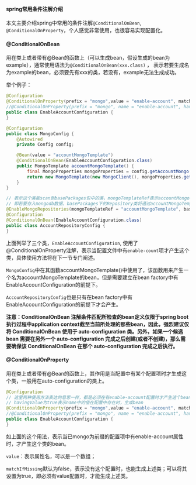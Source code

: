 #### spring常用条件注解介绍

本文主要介绍spring中常用的条件注解`@ConditionalOnBean`, `@ConditionalOnProperty`，个人感觉非常使用，也很容易实现配置化。



#### @ConditionalOnBean

用在类上或者带有@Bean的函数上（可以生成bean，假设生成的bean为example），通常使用语法为`@ConditionalOnBean(xxx.class)` ， 表示若要生成名为example的bean，必须要先有xxx的类，若没有，example无法生成成功。

举个例子：

```java
@Configuration
@ConditionalOnProperty(prefix = "mongo",value = "enable-account", matchIfMissing = false)
//@ConditionalOnProperty(prefix = "mongo", name = "enable-account", havingValue = "true")
public class EnableAccountConfiguration {
}
```



```java
@Configuration
public class MongoConfig {
    @Autowired
    private Config config;

    @Bean(value = "accountMongoTemplate")
    @ConditionalOnBean(EnableAccountConfiguration.class)
    public MongoTemplate accountMongoTemplate() {
        final MongoProperties mongoProperties = config.getAccountMongo();
        return new MongoTemplate(new MongoClient(), mongoProperties.getMongoClientDatabase());
    }
}
```



```java
// 表示这个类能scan到basePackages包中的类，mongoTemplateRef表示accountMongoTemplate和这个包下声明的Repository绑定在一起
// 即若要存入mongodb数据，basePackages下的Repository类将通过accountMongoTemplate进行存储
@EnableMongoRepositories(mongoTemplateRef = "accountMongoTemplate", basePackages = "com.spring.data.instructions.mongo")
@Configuration
@ConditionalOnBean(EnableAccountConfiguration.class)
public class AccountRepositoryConfig {
}
```

上面列举了三个类，`EnableAccountConfiguration`, 使用了@ConditionalOnProperty注解，表示当配置文件中有`enable-count`项才产生这个类，具体使用方法将在下一节专门阐述。

`MongoConfig`中在其函数accountMongoTemplate()中使用了，该函数用来产生一个名为accountMongoTemplate的bean，但是需要建立在bean factory中有EnableAccountConfiguration的前提下。

`AccountRepositoryConfig`也是只有在bean factory中有EnableAccountConfiguration的前提下才会产生。



**注意：ConditionalOnBean 注解条件匹配所检查的bean定义仅限于spring boot 执行过程中application context截至当前所处理的那些bean，因此，强烈建议仅将 ConditionalOnBean 使用于 auto-configuration 类。另外，如果一个候选 bean 需要在另外一个 auto-configuration 完成之后创建(或者不创建)，那么需要确保该 ConditionalOnBean 在那个 auto-configuration 完成之后执行。**



#### @ConditionalOnProperty

用在类上或者带有@Bean的函数上，其作用是当配置中有某个配置项时才生成这个类，一般用在auto-configuration的类上。

```java
@Configuration
// 这里两种使用方法表达的意思一样，都是必须在有enable-account配置时才产生这个bean
// havingValue为true表示name中的值在配置中存在时，生成bean
@ConditionalOnProperty(prefix = "mongo",value = "enable-account", matchIfMissing = false)
//@ConditionalOnProperty(prefix = "mongo", name = "enable-account", havingValue = "true")
public class EnableAccountConfiguration {
}
```

如上面的这个用法，表示当已mongo为前缀的配置项中有enable-account属性时，才产生这个类的bean。

`value`：表示属性名，可以是一个数组；

`matchIfMissing`默认为false，表示没有这个配置时，也能生成上述类；可以将其设置为true，即必须有value配置时，才能生成上述类。